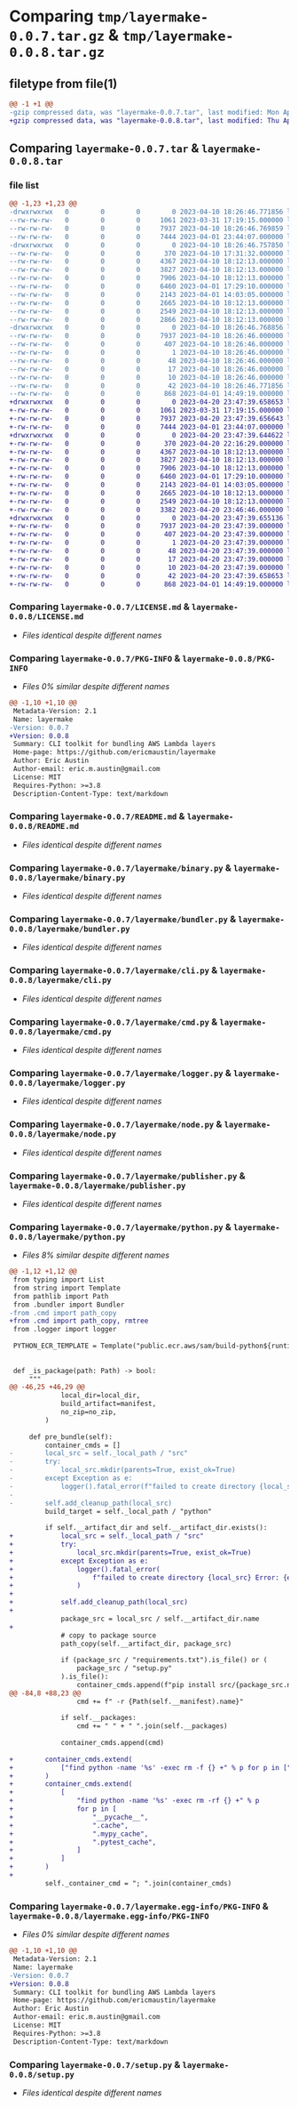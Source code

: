 # Comparing `tmp/layermake-0.0.7.tar.gz` & `tmp/layermake-0.0.8.tar.gz`

## filetype from file(1)

```diff
@@ -1 +1 @@
-gzip compressed data, was "layermake-0.0.7.tar", last modified: Mon Apr 10 18:26:46 2023, max compression
+gzip compressed data, was "layermake-0.0.8.tar", last modified: Thu Apr 20 23:47:39 2023, max compression
```

## Comparing `layermake-0.0.7.tar` & `layermake-0.0.8.tar`

### file list

```diff
@@ -1,23 +1,23 @@
-drwxrwxrwx   0        0        0        0 2023-04-10 18:26:46.771856 layermake-0.0.7/
--rw-rw-rw-   0        0        0     1061 2023-03-31 17:19:15.000000 layermake-0.0.7/LICENSE.md
--rw-rw-rw-   0        0        0     7937 2023-04-10 18:26:46.769859 layermake-0.0.7/PKG-INFO
--rw-rw-rw-   0        0        0     7444 2023-04-01 23:44:07.000000 layermake-0.0.7/README.md
-drwxrwxrwx   0        0        0        0 2023-04-10 18:26:46.757850 layermake-0.0.7/layermake/
--rw-rw-rw-   0        0        0      370 2023-04-10 17:31:32.000000 layermake-0.0.7/layermake/__init__.py
--rw-rw-rw-   0        0        0     4367 2023-04-10 18:12:13.000000 layermake-0.0.7/layermake/binary.py
--rw-rw-rw-   0        0        0     3827 2023-04-10 18:12:13.000000 layermake-0.0.7/layermake/bundler.py
--rw-rw-rw-   0        0        0     7906 2023-04-10 18:12:13.000000 layermake-0.0.7/layermake/cli.py
--rw-rw-rw-   0        0        0     6460 2023-04-01 17:29:10.000000 layermake-0.0.7/layermake/cmd.py
--rw-rw-rw-   0        0        0     2143 2023-04-01 14:03:05.000000 layermake-0.0.7/layermake/logger.py
--rw-rw-rw-   0        0        0     2665 2023-04-10 18:12:13.000000 layermake-0.0.7/layermake/node.py
--rw-rw-rw-   0        0        0     2549 2023-04-10 18:12:13.000000 layermake-0.0.7/layermake/publisher.py
--rw-rw-rw-   0        0        0     2866 2023-04-10 18:12:13.000000 layermake-0.0.7/layermake/python.py
-drwxrwxrwx   0        0        0        0 2023-04-10 18:26:46.768856 layermake-0.0.7/layermake.egg-info/
--rw-rw-rw-   0        0        0     7937 2023-04-10 18:26:46.000000 layermake-0.0.7/layermake.egg-info/PKG-INFO
--rw-rw-rw-   0        0        0      407 2023-04-10 18:26:46.000000 layermake-0.0.7/layermake.egg-info/SOURCES.txt
--rw-rw-rw-   0        0        0        1 2023-04-10 18:26:46.000000 layermake-0.0.7/layermake.egg-info/dependency_links.txt
--rw-rw-rw-   0        0        0       48 2023-04-10 18:26:46.000000 layermake-0.0.7/layermake.egg-info/entry_points.txt
--rw-rw-rw-   0        0        0       17 2023-04-10 18:26:46.000000 layermake-0.0.7/layermake.egg-info/requires.txt
--rw-rw-rw-   0        0        0       10 2023-04-10 18:26:46.000000 layermake-0.0.7/layermake.egg-info/top_level.txt
--rw-rw-rw-   0        0        0       42 2023-04-10 18:26:46.771856 layermake-0.0.7/setup.cfg
--rw-rw-rw-   0        0        0      868 2023-04-01 14:49:19.000000 layermake-0.0.7/setup.py
+drwxrwxrwx   0        0        0        0 2023-04-20 23:47:39.658653 layermake-0.0.8/
+-rw-rw-rw-   0        0        0     1061 2023-03-31 17:19:15.000000 layermake-0.0.8/LICENSE.md
+-rw-rw-rw-   0        0        0     7937 2023-04-20 23:47:39.656643 layermake-0.0.8/PKG-INFO
+-rw-rw-rw-   0        0        0     7444 2023-04-01 23:44:07.000000 layermake-0.0.8/README.md
+drwxrwxrwx   0        0        0        0 2023-04-20 23:47:39.644622 layermake-0.0.8/layermake/
+-rw-rw-rw-   0        0        0      370 2023-04-20 22:16:29.000000 layermake-0.0.8/layermake/__init__.py
+-rw-rw-rw-   0        0        0     4367 2023-04-10 18:12:13.000000 layermake-0.0.8/layermake/binary.py
+-rw-rw-rw-   0        0        0     3827 2023-04-10 18:12:13.000000 layermake-0.0.8/layermake/bundler.py
+-rw-rw-rw-   0        0        0     7906 2023-04-10 18:12:13.000000 layermake-0.0.8/layermake/cli.py
+-rw-rw-rw-   0        0        0     6460 2023-04-01 17:29:10.000000 layermake-0.0.8/layermake/cmd.py
+-rw-rw-rw-   0        0        0     2143 2023-04-01 14:03:05.000000 layermake-0.0.8/layermake/logger.py
+-rw-rw-rw-   0        0        0     2665 2023-04-10 18:12:13.000000 layermake-0.0.8/layermake/node.py
+-rw-rw-rw-   0        0        0     2549 2023-04-10 18:12:13.000000 layermake-0.0.8/layermake/publisher.py
+-rw-rw-rw-   0        0        0     3382 2023-04-20 23:46:46.000000 layermake-0.0.8/layermake/python.py
+drwxrwxrwx   0        0        0        0 2023-04-20 23:47:39.655136 layermake-0.0.8/layermake.egg-info/
+-rw-rw-rw-   0        0        0     7937 2023-04-20 23:47:39.000000 layermake-0.0.8/layermake.egg-info/PKG-INFO
+-rw-rw-rw-   0        0        0      407 2023-04-20 23:47:39.000000 layermake-0.0.8/layermake.egg-info/SOURCES.txt
+-rw-rw-rw-   0        0        0        1 2023-04-20 23:47:39.000000 layermake-0.0.8/layermake.egg-info/dependency_links.txt
+-rw-rw-rw-   0        0        0       48 2023-04-20 23:47:39.000000 layermake-0.0.8/layermake.egg-info/entry_points.txt
+-rw-rw-rw-   0        0        0       17 2023-04-20 23:47:39.000000 layermake-0.0.8/layermake.egg-info/requires.txt
+-rw-rw-rw-   0        0        0       10 2023-04-20 23:47:39.000000 layermake-0.0.8/layermake.egg-info/top_level.txt
+-rw-rw-rw-   0        0        0       42 2023-04-20 23:47:39.658653 layermake-0.0.8/setup.cfg
+-rw-rw-rw-   0        0        0      868 2023-04-01 14:49:19.000000 layermake-0.0.8/setup.py
```

### Comparing `layermake-0.0.7/LICENSE.md` & `layermake-0.0.8/LICENSE.md`

 * *Files identical despite different names*

### Comparing `layermake-0.0.7/PKG-INFO` & `layermake-0.0.8/PKG-INFO`

 * *Files 0% similar despite different names*

```diff
@@ -1,10 +1,10 @@
 Metadata-Version: 2.1
 Name: layermake
-Version: 0.0.7
+Version: 0.0.8
 Summary: CLI toolkit for bundling AWS Lambda layers
 Home-page: https://github.com/ericmaustin/layermake
 Author: Eric Austin
 Author-email: eric.m.austin@gmail.com
 License: MIT
 Requires-Python: >=3.8
 Description-Content-Type: text/markdown
```

### Comparing `layermake-0.0.7/README.md` & `layermake-0.0.8/README.md`

 * *Files identical despite different names*

### Comparing `layermake-0.0.7/layermake/binary.py` & `layermake-0.0.8/layermake/binary.py`

 * *Files identical despite different names*

### Comparing `layermake-0.0.7/layermake/bundler.py` & `layermake-0.0.8/layermake/bundler.py`

 * *Files identical despite different names*

### Comparing `layermake-0.0.7/layermake/cli.py` & `layermake-0.0.8/layermake/cli.py`

 * *Files identical despite different names*

### Comparing `layermake-0.0.7/layermake/cmd.py` & `layermake-0.0.8/layermake/cmd.py`

 * *Files identical despite different names*

### Comparing `layermake-0.0.7/layermake/logger.py` & `layermake-0.0.8/layermake/logger.py`

 * *Files identical despite different names*

### Comparing `layermake-0.0.7/layermake/node.py` & `layermake-0.0.8/layermake/node.py`

 * *Files identical despite different names*

### Comparing `layermake-0.0.7/layermake/publisher.py` & `layermake-0.0.8/layermake/publisher.py`

 * *Files identical despite different names*

### Comparing `layermake-0.0.7/layermake/python.py` & `layermake-0.0.8/layermake/python.py`

 * *Files 8% similar despite different names*

```diff
@@ -1,12 +1,12 @@
 from typing import List
 from string import Template
 from pathlib import Path
 from .bundler import Bundler
-from .cmd import path_copy
+from .cmd import path_copy, rmtree
 from .logger import logger
 
 PYTHON_ECR_TEMPLATE = Template("public.ecr.aws/sam/build-python${runtime}:${version}")
 
 
 def _is_package(path: Path) -> bool:
     """
@@ -46,25 +46,29 @@
             local_dir=local_dir,
             build_artifact=manifest,
             no_zip=no_zip,
         )
 
     def pre_bundle(self):
         container_cmds = []
-        local_src = self._local_path / "src"
-        try:
-            local_src.mkdir(parents=True, exist_ok=True)
-        except Exception as e:
-            logger().fatal_error(f"failed to create directory {local_src} Error: {e}")
-
-        self.add_cleanup_path(local_src)
         build_target = self._local_path / "python"
 
         if self.__artifact_dir and self.__artifact_dir.exists():
+            local_src = self._local_path / "src"
+            try:
+                local_src.mkdir(parents=True, exist_ok=True)
+            except Exception as e:
+                logger().fatal_error(
+                    f"failed to create directory {local_src} Error: {e}"
+                )
+
+            self.add_cleanup_path(local_src)
+
             package_src = local_src / self.__artifact_dir.name
+
             # copy to package source
             path_copy(self.__artifact_dir, package_src)
 
             if (package_src / "requirements.txt").is_file() or (
                 package_src / "setup.py"
             ).is_file():
                 container_cmds.append(f"pip install src/{package_src.name}/. -t python")
@@ -84,8 +88,23 @@
                 cmd += f" -r {Path(self.__manifest).name}"
 
             if self.__packages:
                 cmd += " " + " ".join(self.__packages)
 
             container_cmds.append(cmd)
 
+        container_cmds.extend(
+            ["find python -name '%s' -exec rm -f {} +" % p for p in ["*.pyo", "*.pyc"]]
+        )
+        container_cmds.extend(
+            [
+                "find python -name '%s' -exec rm -rf {} +" % p
+                for p in [
+                    "__pycache__",
+                    ".cache",
+                    ".mypy_cache",
+                    ".pytest_cache",
+                ]
+            ]
+        )
+
         self._container_cmd = "; ".join(container_cmds)
```

### Comparing `layermake-0.0.7/layermake.egg-info/PKG-INFO` & `layermake-0.0.8/layermake.egg-info/PKG-INFO`

 * *Files 0% similar despite different names*

```diff
@@ -1,10 +1,10 @@
 Metadata-Version: 2.1
 Name: layermake
-Version: 0.0.7
+Version: 0.0.8
 Summary: CLI toolkit for bundling AWS Lambda layers
 Home-page: https://github.com/ericmaustin/layermake
 Author: Eric Austin
 Author-email: eric.m.austin@gmail.com
 License: MIT
 Requires-Python: >=3.8
 Description-Content-Type: text/markdown
```

### Comparing `layermake-0.0.7/setup.py` & `layermake-0.0.8/setup.py`

 * *Files identical despite different names*

